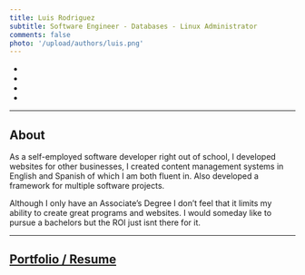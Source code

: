 ```yaml
---
title: Luis Rodriguez
subtitle: Software Engineer - Databases - Linux Administrator
comments: false
photo: '/upload/authors/luis.png'
---
```


<ul class="list-inline text-center">
    <li>
    <a href="portfolio" title="Portfolio" style="color: #404040;">
        <span class="fa-stack fa-lg">
        <i class="fas fa-user-circle fa-stack-2x"></i>
        </span>
    </a>
    </li>
    <li>
    <a href="mailto:luis@silocitylabs.com" title="Email me" style="color: #404040;">
        <span class="fa-stack fa-lg">
        <i class="fa fa-circle fa-stack-2x"></i>
        <i class="fas fa-envelope fa-stack-1x fa-inverse"></i>
        </span>
    </a>
    </li>
    <li>
    <a href="http://tra.li/portfolio-linkedin" title="LinkedIn" style="color: #404040;">
        <span class="fa-stack fa-lg">
        <i class="fa fa-circle fa-stack-2x"></i>
        <i class="fab fa-linkedin fa-stack-1x fa-inverse"></i>
        </span>
    </a>
    </li>
    <li>
    <a href="http://tra.li/portfolio-hackerrank" title="Youtube" style="color: #404040;">
        <span class="fa-stack fa-lg">
        <i class="fa fa-circle fa-stack-2x"></i>
        <i class="fa fa-heading fa-stack-1x fa-inverse"></i>
        </span>
    </a>
    </li>
</ul>

___
## About

As a self-employed software developer right out of school, I developed websites for other businesses, I created content management systems in English and Spanish of which I am both fluent in. Also developed a framework for multiple software projects.

Although I only have an Associate’s Degree I don’t feel that it limits my ability to create great programs and websites. I would someday like to pursue a bachelors but the ROI just isnt there for it.

___
## [Portfolio / Resume](portfolio)

